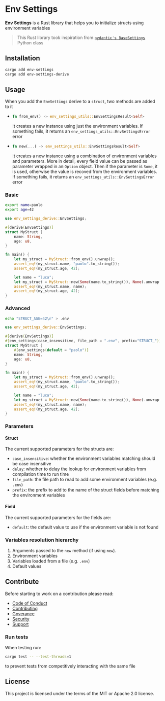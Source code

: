 # Env Settings

**Env Settings** is a Rust library that helps you to initialize structs using environment variables

> This Rust library took inspiration from [`pydantic's BaseSettings`](https://docs.pydantic.dev/latest/usage/pydantic_settings/) Python class

## Installation

```sh
cargo add env-settings
cargo add env-settings-derive
```

## Usage

When you add the `EnvSettings` derive to a `struct`, two methods are added to it

-   ```rs
    fn from_env() -> env_settings_utils::EnvSettingsResult<Self>
    ```

    It creates a new instance using just the environment variables. If something fails, it returns an `env_settings_utils::EnvSettingsError` error

-   ```rs
    fn new(...) -> env_settings_utils::EnvSettingsResult<Self>
    ```

    It creates a new instance using a combination of environment variables and parameters. More in detail, every field value can be passed as parameter wrapped in an `Option` object. Then if the parameter is `Some`, it is used, otherwise the value is recoved from the environment variables. If something fails, it returns an `env_settings_utils::EnvSettingsError` error

### Basic

```sh
export name=paolo
export age=42
```

```rs
use env_settings_derive::EnvSettings;

#[derive(EnvSettings)]
struct MyStruct {
    name: String,
    age: u8,
}

fn main() {
    let my_struct = MyStruct::from_env().unwrap();
    assert_eq!(my_struct.name, "paolo".to_string());
    assert_eq!(my_struct.age, 42);

    let name = "luca";
    let my_struct = MyStruct::new(Some(name.to_string()), None).unwrap();
    assert_eq!(my_struct.name, name);
    assert_eq!(my_struct.age, 42);
}
```

### Advanced

```sh
echo "STRUCT_AGE=42\n" > .env
```

```rs
use env_settings_derive::EnvSettings;

#[derive(EnvSettings)]
#[env_settings(case_insensitive, file_path = ".env", prefix="STRUCT_")]
struct MyStruct {
    #[env_settings(default = "paolo")]
    name: String,
    age: u8,
}

fn main() {
    let my_struct = MyStruct::from_env().unwrap();
    assert_eq!(my_struct.name, "paolo".to_string());
    assert_eq!(my_struct.age, 42);

    let name = "luca";
    let my_struct = MyStruct::new(Some(name.to_string()), None).unwrap();
    assert_eq!(my_struct.name, name);
    assert_eq!(my_struct.age, 42);
}
```

### Parameters

#### Struct

The current supported parameters for the structs are:

-   `case_insensitive`: whether the environment variables matching should be case insensitive
-   `delay`: whether to delay the lookup for environment variables from compilation time to run time
-   `file_path`: the file path to read to add some environment variables (e.g. `.env`)
-   `prefix`: the prefix to add to the name of the struct fields before matching the environment variables

#### Field

The current supported parameters for the fields are:

-   `default`: the default value to use if the environment variable is not found

### Variables resolution hierarchy

1. Arguments passed to the `new` method (if using `new`).
2. Environment variables
3. Variables loaded from a file (e.g. `.env`)
4. Default values

## Contribute

Before starting to work on a contribution please read:

-   [Code of Conduct](https://github.com/dariocurr/.github/blob/main/.github/CODE_OF_CONDUCT.md)
-   [Contributing](https://github.com/dariocurr/.github/blob/main/.github/CONTRIBUTING.md)
-   [Goverance](https://github.com/dariocurr/.github/blob/main/.github/GOVERNANCE.md)
-   [Security](https://github.com/dariocurr/.github/blob/main/.github/SECURITY.md)
-   [Support](https://github.com/dariocurr/.github/blob/main/.github/SUPPORT.md)

### Run tests

When testing run:

```sh
cargo test -- --test-threads=1
```

to prevent tests from competitively interacting with the same file

## License

This project is licensed under the terms of the MIT or Apache 2.0 license.
